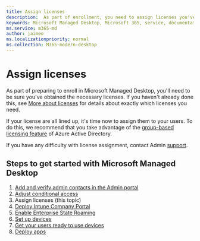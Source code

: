 ```yaml
---
title: Assign licenses
description:  As part of enrollment, you need to assign licenses you've already obtained to your users
keywords: Microsoft Managed Desktop, Microsoft 365, service, documentation
ms.service: m365-md
author: jaimeo
ms.localizationpriority: normal
ms.collection: M365-modern-desktop
---
```


# Assign licenses

As part of preparing to enroll in Microsoft Managed Desktop, you'll need to be sure you've obtained the necessary licenses. If you haven't already done this, see [More about licenses](../get-ready/prerequisites.md#more-about-licenses) for details about exactly which licenses you need.


If your license are all lined up, it's time now to assign them to your users. To do this, we recommend that you take advantage of the [group-based licensing feature](https://docs.microsoft.com/azure/active-directory/fundamentals/active-directory-licensing-whatis-azure-portal) of Azure Active Directory.

If you have any difficulty with license assignment, contact Admin [support](../working-with-managed-desktop/admin-support.md).

## Steps to get started with Microsoft Managed Desktop

1. [Add and verify admin contacts in the Admin portal](add-admin-contacts.md)
2. [Adjust conditional access](conditional-access.md)
3. Assign licenses (this topic)
4. [Deploy Intune Company Portal](company-portal.md)
5. [Enable Enterprise State Roaming](enterprise-state-roaming.md)
6. [Set up devices](set-up-devices.md)
7. [Get your users ready to use devices](get-started-devices.md)
8. [Deploy apps](deploy-apps.md)